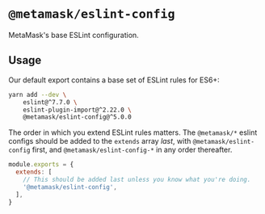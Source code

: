 # `@metamask/eslint-config`

MetaMask's base ESLint configuration.

## Usage

Our default export contains a base set of ESLint rules for ES6+:

```bash
yarn add --dev \
    eslint@^7.7.0 \
    eslint-plugin-import@^2.22.0 \
    @metamask/eslint-config@^5.0.0
```

The order in which you extend ESLint rules matters.
The `@metamask/*` eslint configs should be added to the `extends` array _last_,
with `@metamask/eslint-config` first, and `@metamask/eslint-config-*` in any
order thereafter.

```js
module.exports = {
  extends: [
    // This should be added last unless you know what you're doing.
    '@metamask/eslint-config',
  ],
}
```

